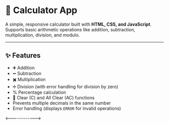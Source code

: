 # 🧮 Calculator App

A simple, responsive calculator built with **HTML, CSS, and JavaScript**.  
Supports basic arithmetic operations like addition, subtraction, multiplication, division, and modulo.  

---

## ✨ Features
- ➕ Addition  
- ➖ Subtraction  
- ✖️ Multiplication  
- ➗ Division (with error handling for division by zero)  
- % Percentage calculation  
- 🧹 Clear (C) and All Clear (AC) functions  
- Prevents multiple decimals in the same number  
- Error handling (displays `ERROR` for invalid operations)  

<------------>
